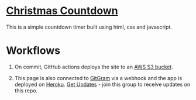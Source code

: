 # <a href='http://infixe.click/countdown/'>Christmas Countdown</a> 
 This is a simple countdown timer built using html, css and javascript.

# Workflows

1) On commit, GitHub actions deploys the site to an <a href='https://githubactions3.s3.ap-southeast-1.amazonaws.com/index.html'>AWS S3 bucket</a>.

2) This page is also connected to <a href='https://github.com/infixe/GitGram'> GitGram</a> via a webhook and the app is deployed on <a href='https://gitupdates.herokuapp.com/'>Heroku</a>. <a href='https://t.me/+Q_W584iiPGYwNjZl'>Get Updates</a> - join this group to receive updates on this repo. 


